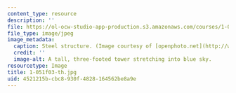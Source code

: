 ```yaml
---
content_type: resource
description: ''
file: https://ol-ocw-studio-app-production.s3.amazonaws.com/courses/1-051-structural-engineering-design-fall-2003/4521215bcbc8930f4828164562be8a9e_1-051f03-th.jpg
file_type: image/jpeg
image_metadata:
  caption: Steel structure. (Image courtesy of [openphoto.net](http://www.openphoto.net).)
  credit: ''
  image-alt: A tall, three-footed tower stretching into blue sky.
resourcetype: Image
title: 1-051f03-th.jpg
uid: 4521215b-cbc8-930f-4828-164562be8a9e
---
```

